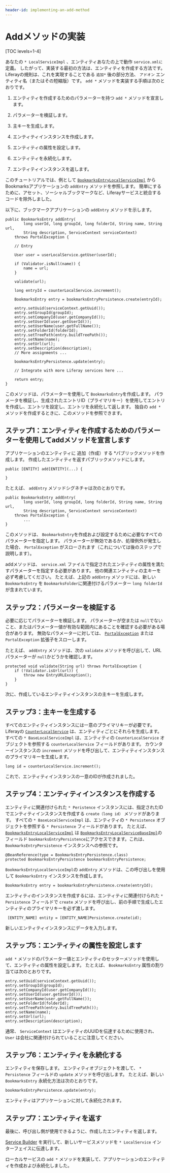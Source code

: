 ```yaml
---
header-id: implementing-an-add-method
---
```


# Addメソッドの実装

[TOC levels=1-4]

あなたの `* LocalServiceImpl` 、エンティティあなたの上で動作 `service.xmlに` 定義。 したがって、実装する最初の方法は、エンティティを作成する方法です。 Liferayの規則は、これを実現することである `追加*` 後の部分方法、 `アドオン` エンティティ名（またはその短縮版）です。 `add *` メソッドを実装する手順は次のとおりです。

1.  エンティティを作成するためのパラメーターを持つ `add *` メソッドを宣言します。

2.  パラメーターを検証します。

3.  主キーを生成します。

4.  エンティティインスタンスを作成します。

5.  エンティティの属性を設定します。

6.  エンティティを永続化します。

7.  エンティティインスタンスを返します。

このチュートリアルでは、例として [`BookmarksEntryLocalServiceImpl`](https://github.com/liferay/liferay-portal/blob/master/modules/apps/bookmarks/bookmarks-service/src/main/java/com/liferay/bookmarks/service/impl/BookmarksEntryLocalServiceImpl.java) からBookmarksアプリケーションの `addEntry` メソッドを参照します。 簡単にするために、アセット、ソーシャルブックマークなど、Liferayサービスと統合するコードを除外しました。

以下に、ブックマークアプリケーションの `addEntry` メソッドを示します。

    public BookmarksEntry addEntry(
            long userId, long groupId, long folderId, String name, String url,
            String description, ServiceContext serviceContext)
        throws PortalException {
    
        // Entry
    
        User user = userLocalService.getUser(userId);
    
        if (Validator.isNull(name)) {
            name = url;
        }
    
        validate(url);
    
        long entryId = counterLocalService.increment();
    
        BookmarksEntry entry = bookmarksEntryPersistence.create(entryId);
    
        entry.setUuid(serviceContext.getUuid());
        entry.setGroupId(groupId);
        entry.setCompanyId(user.getCompanyId());
        entry.setUserId(user.getUserId());
        entry.setUserName(user.getFullName());
        entry.setFolderId(folderId);
        entry.setTreePath(entry.buildTreePath());
        entry.setName(name);
        entry.setUrl(url);
        entry.setDescription(description);
        // More assignments ... 
    
        bookmarksEntryPersistence.update(entry);
    
        // Integrate with more Liferay services here ...
    
        return entry;
    }

このメソッドは、パラメーターを使用して `BookmarksEntry`を作成します。 パラメータを検証し、生成されたエントリID（プライマリキー）を使用してエントリを作成し、エントリを設定し、エントリを永続化して返します。 独自の `add *` メソッドを作成するときに、このメソッドを参照できます。

## ステップ1：エンティティを作成するためのパラメーターを使用してaddメソッドを宣言します

アプリケーションのエンティティに</em> 追加（作成）する *パブリックメソッドを作成します。 作成したエンティティを返すパブリックメソッドにします。</p>

``` 
public [ENTITY] add[ENTITY](...) {

} 
```

たとえば、 `addEntry` メソッドシグネチャは次のとおりです。

    public BookmarksEntry addEntry(
            long userId, long groupId, long folderId, String name, String url,
            String description, ServiceContext serviceContext)
        throws PortalException {
            ...
    }

このメソッドは、 `BookmarksEntry`を作成および設定するために必要なすべてのパラメーターを指定します。 パラメーターが無効であるか、処理例外が発生した場合、 `PortalException` がスローされます（これについては後のステップで説明します）。

addメソッドは、 `service.xml` ファイルで指定されたエンティティの属性を満たすパラメーターを指定する必要があります。 他の関連エンティティの主キーを必ず考慮してください。 たとえば、上記の `addEntry` メソッドには、新しい `BookmarksEntry` を `BookmarksFolder`に関連付けるパラメーター `long folderId` が含まれています。

## ステップ2：パラメーターを検証する

必要に応じてパラメーターを検証します。 パラメーターが空または `null`でないこと、またはパラメーター値が有効な範囲内にあることを確認する必要がある場合があります。 無効なパラメーターに対しては、 [`PortalException`](@platform-ref@/7.1-latest/javadocs/portal-kernel/com/liferay/portal/kernel/exception/PortalException.html) または `PortalException` 拡張子をスローします。

たとえば、 `addEntry` メソッドは、次の `validate` メソッドを呼び出して、URLパラメーターが `null`かどうかを確認します。

    protected void validate(String url) throws PortalException {
        if (!Validator.isUrl(url)) {
            throw new EntryURLException();
        }
    }

次に、作成しているエンティティインスタンスの主キーを生成します。

## ステップ3：主キーを生成する

すべてのエンティティインスタンスには一意のプライマリキーが必要です。 Liferayの [`CounterLocalService`](@platform-ref@/7.1-latest/javadocs/portal-kernel/com/liferay/counter/kernel/service/CounterLocalService.html) は、エンティティごとにそれらを生成します。 すべての `* BaseLocalServiceImpl` は、エンティティの `CounterLocalService` オブジェクトを参照する `counterLocalService` フィールドがあります。 カウンターインスタンスの `increment` メソッドを呼び出して、エンティティインスタンスのプライマリキーを生成します。

    long id = counterLocalService.increment();

これで、エンティティインスタンスの一意のIDが作成されました。

## ステップ4：エンティティインスタンスを作成する

エンティティに関連付けられた `* Peristence` インスタンスには、指定されたIDでエンティティインスタンスを作成する `create（long id）` メソッドがあります。 すべての `* BaseLocalServiceImpl` は、エンティティの `* Persistence` オブジェクトを参照する `* Persistence` フィールドがあります。 たとえば、 [`BookmarksEntryLocalServiceImpl`](https://github.com/liferay/liferay-portal/blob/master/modules/apps/bookmarks/bookmarks-service/src/main/java/com/liferay/bookmarks/service/impl/BookmarksEntryLocalServiceImpl.java) は [`BookmarksEntryLocalServiceBaseImpl`](https://github.com/liferay/liferay-portal/blob/master/modules/apps/bookmarks/bookmarks-service/src/main/java/com/liferay/bookmarks/service/base/BookmarksEntryLocalServiceBaseImpl.java)のフィールド `bookmarksEntryPersistence`にアクセスできます。これは、 `BookmarksEntryPersistence` インスタンスへの参照です。

    @BeanReference(type = BookmarksEntryPersistence.class)
    protected BookmarksEntryPersistence bookmarksEntryPersistence;

`BookmarksEntryLocalServiceImpl`の `addEntry` メソッドは、この呼び出しを使用して `BookmarksEntry` インスタンスを作成します。

    BookmarksEntry entry = bookmarksEntryPersistence.create(entryId);

エンティティのインスタンスを作成するには、エンティティに関連付けられた `* Persistence` フィールドで `create` メソッドを呼び出し、前の手順で生成したエンティティのプライマリキーを必ず渡します。

``` 
 [ENTITY_NAME] entity = [ENTITY_NAME]Persistence.create(id);
```

新しいエンティティインスタンスにデータを入力します。

## ステップ5：エンティティの属性を設定します

`add *` メソッドのパラメーター値とエンティティのセッターメソッドを使用して、エンティティの属性を設定します。 たとえば、 `BookmarksEntry` 属性の割り当ては次のとおりです。

    entry.setUuid(serviceContext.getUuid());
    entry.setGroupId(groupId);
    entry.setCompanyId(user.getCompanyId());
    entry.setUserId(user.getUserId());
    entry.setUserName(user.getFullName());
    entry.setFolderId(folderId);
    entry.setTreePath(entry.buildTreePath());
    entry.setName(name);
    entry.setUrl(url);
    entry.setDescription(description);

通常、 `ServiceContext` はエンティティのUUIDを伝達するために使用され、 `User` は会社に関連付けられていることに注意してください。

## ステップ6：エンティティを永続化する

エンティティを保存します。 エンティティオブジェクトを渡して、 `* Persistence` フィールドの `update` メソッドを呼び出します。 たとえば、新しい `BookmarksEntry` 永続化方法は次のとおりです。

    bookmarksEntryPersistence.update(entry);

エンティティはアプリケーションに対して永続化されます。

## ステップ7：エンティティを返す

最後に、呼び出し側が使用できるように、作成したエンティティを返します。

[Service Builder](/docs/7-1/tutorials/-/knowledge_base/t/running-service-builder) を実行して、新しいサービスメソッドを `* LocalService` インターフェイスに伝達します。

ローカルサービスの `add *` メソッドを実装して、アプリケーションのエンティティを作成および永続化しました。
